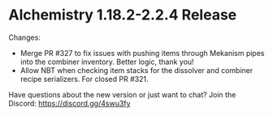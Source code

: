 # Alchemistry 1.18.2-2.2.4 Release

Changes:
- Merge PR #327 to fix issues with pushing items through Mekanism pipes into the combiner inventory. Better logic, thank you!
- Allow NBT when checking item stacks for the dissolver and combiner recipe serializers. For closed PR #321.

Have questions about the new version or just want to chat? Join the Discord: https://discord.gg/4swu3fy